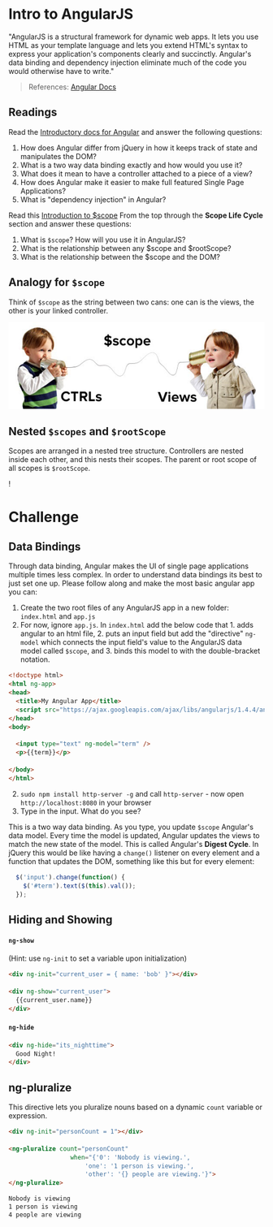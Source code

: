 # Intro to AngularJS

"AngularJS is a structural framework for dynamic web apps. It lets you use HTML as your template language and lets you extend HTML's syntax to express your application's components clearly and succinctly. Angular's data binding and dependency injection eliminate much of the code you would otherwise have to write."
> References: [Angular Docs](https://docs.angularjs.org/guide/introduction)

## Readings

Read the [Introductory docs for Angular]( https://docs.angularjs.org/guide/introduction) and answer the following questions:

1. How does Angular differ from jQuery in how it keeps track of state and manipulates the DOM?
2. What is a two way data binding exactly and how would you use it?
3. What does it mean to have a controller attached to a piece of a view?
4. How does Angular make it easier to make full featured Single Page Applications?
5. What is "dependency injection" in Angular?

Read this [Introduction to $scope](https://docs.angularjs.org/guide/scope) From the top through the **Scope Life Cycle** section and answer these questions:

1. What is `$scope`? How will you use it in AngularJS?
2. What is the relationship between any $scope and $rootScope?
3. What is the relationship between the $scope and the DOM?

## Analogy for `$scope`

Think of `$scope` as the string between two cans: one can is the views, the other is your linked controller.

![telephone](images/stringtelephone.jpg)

## Nested `$scopes` and `$rootScope`

Scopes are arranged in a nested tree structure. Controllers are nested inside each other, and this nests their scopes. The parent or root scope of all scopes is `$rootScope`.

!

# Challenge

## Data Bindings

Through data binding, Angular makes the UI of single page applications multiple times less complex. In order to understand data bindings its best to just set one up. Please follow along and make the most basic angular app you can:

1. Create the two root files of any AngularJS app in a new folder: `index.html` and `app.js`
2. For now, ignore `app.js`. In `index.html` add the below code that 1. adds angular to an html file, 2. puts an input field but add the "directive" `ng-model` which connects the input field's value to the AngularJS data model called `$scope`, and 3. binds this model to with the double-bracket notation.
  ```html
  <!doctype html>
  <html ng-app>
  <head>
    <title>My Angular App</title>
    <script src="https://ajax.googleapis.com/ajax/libs/angularjs/1.4.4/angular.min.js"></script>
  </head>
  <body>

    <input type="text" ng-model="term" />
    <p>{{term}}</p>

  </body>
  </html>
  ```
2. `sudo npm install http-server -g` and call `http-server` - now open `http://localhost:8080` in your browser
3. Type in the input. What do you see?

This is a two way data binding. As you type, you update `$scope` Angular's data model. Every time the model is updated, Angular updates the views to match the new state of the model. This is called Angular's **Digest Cycle**. In jQuery this would be like having a `change()` listener on every element and a function that updates the DOM, something like this but for every element:

```js
  $('input').change(function() {
    $('#term').text($(this).val());
  });
```

## Hiding and Showing

#### `ng-show`
(Hint: use `ng-init` to set a variable upon initialization)
```html
<div ng-init="current_user = { name: 'bob' }"></div>

<div ng-show="current_user">
  {{current_user.name}}
</div>
```

#### `ng-hide`
```html
<div ng-hide="its_nighttime">
  Good Night!
</div>
```


## ng-pluralize

This directive lets you pluralize nouns based on a dynamic `count` variable or expression.

```html
<div ng-init="personCount = 1"></div>

<ng-pluralize count="personCount"
                 when="{'0': 'Nobody is viewing.',
                     'one': '1 person is viewing.',
                     'other': '{} people are viewing.'}">
</ng-pluralize>
```

```
Nobody is viewing
1 person is viewing
4 people are viewing
```
